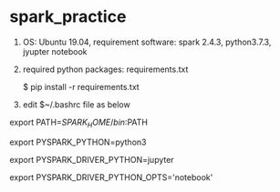 # spark_practice
1. OS: Ubuntu 19.04, requirement software: spark 2.4.3, python3.7.3, jyupter notebook

2. required python packages: requirements.txt

   $ pip install -r requirements.txt

3. edit $~/.bashrc file as below

export PATH=$SPARK_HOME/bin:$PATH

export PYSPARK_PYTHON=python3

export PYSPARK_DRIVER_PYTHON=jupyter

export PYSPARK_DRIVER_PYTHON_OPTS='notebook'

